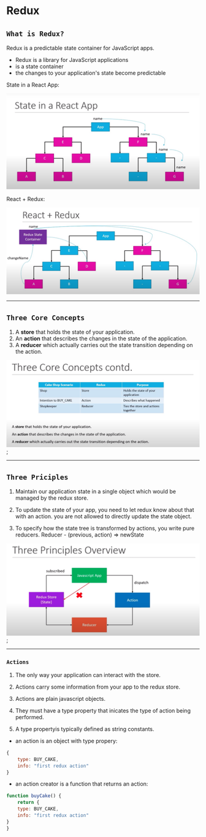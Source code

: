 # Redux

## `What is Redux?`

Redux is a predictable state container for JavaScript apps.

- Redux is a library for JavaScript applications
- is a state container
- the changes to your application's state become predictable

State in a React App:

![states](Screen%20Shot%202022-07-27%20at%207.17.00%20PM.png)

React + Redux:

![states in redux](Screen%20Shot%202022-07-27%20at%207.20.55%20PM.png)

---

## `Three Core Concepts`

1. A **store** that holds the state of your application.
2. An **action** that describes the changes in the state of the application.
3. A **reducer** which actually carries out the state transition depending on the action.

![Three Core Concepts](Screen%20Shot%202022-07-27%20at%207.58.44%20PM.png);

---

## `Three Priciples`

1. Maintain our application state in a single object which would be managed by the redux store.

2. To update the state of your app, you need to let redux know about that with an action. you are not allowed to directly update the state object.

3. To specify how the state tree is transformed by actions, you write pure reducers.
   Reducer - (previous, action) => newState

![three priciples](Screen%20Shot%202022-07-28%20at%203.37.20%20PM.png);

---

### `Actions`

1. The only way your application can interact with the store.

2. Actions carry some information from your app to the redux store.

3. Actions are plain javascript objects.

4. They must have a type property that inicates the type of action being performed.

5. A type propertyis typically defined as string constants.

- an action is an object with type propery:

```Javascript
{
    type: BUY_CAKE,
    info: "first redux action"
}
```

- an action creator is a function that returns an action:

```Javascript
function buyCake() {
    return {
    type: BUY_CAKE,
    info: "first redux action"
}
}
```
